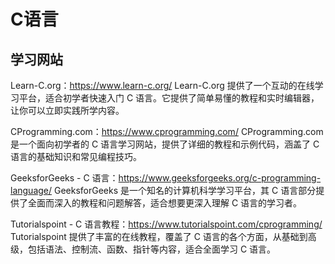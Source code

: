 # C语言

## 学习网站
Learn-C.org：https://www.learn-c.org/
Learn-C.org 提供了一个互动的在线学习平台，适合初学者快速入门 C 语言。它提供了简单易懂的教程和实时编辑器，让你可以立即实践所学内容。

CProgramming.com：https://www.cprogramming.com/
CProgramming.com 是一个面向初学者的 C 语言学习网站，提供了详细的教程和示例代码，涵盖了 C 语言的基础知识和常见编程技巧。

GeeksforGeeks - C 语言：https://www.geeksforgeeks.org/c-programming-language/
GeeksforGeeks 是一个知名的计算机科学学习平台，其 C 语言部分提供了全面而深入的教程和问题解答，适合想要更深入理解 C 语言的学习者。

Tutorialspoint - C 语言教程：https://www.tutorialspoint.com/cprogramming/
Tutorialspoint 提供了丰富的在线教程，覆盖了 C 语言的各个方面，从基础到高级，包括语法、控制流、函数、指针等内容，适合全面学习 C 语言。